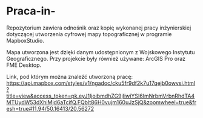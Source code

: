 # Praca-in-
Repozytorium zawiera odnośnik oraz kopię wykonanej pracy inżynierskiej dotyczącej utworzenia cyfrowej mapy topograficznej w programie MapboxStudio. 

Mapa utworzona jest dzięki danym udostępnionym z Wojskowego Instytutu Geograficznego. Przy projekcie były również używane: ArcGIS Pro oraz FME Desktop. 

Link, pod którym można znaleźć utworzoną pracę: 
https://api.mapbox.com/styles/v1/ngadoc/cku5fr9df2k7u17qejb0owvsi.html?title=view&access_token=pk.eyJ1IjoibmdhZG9jIiwiYSI6ImNrbmVrbnRhdTA4MTUydW53dXhiMjd6aTcifQ.FQblt86H0vujm160uJzSjQ&zoomwheel=true&fresh=true#11.94/50.16413/20.56272
